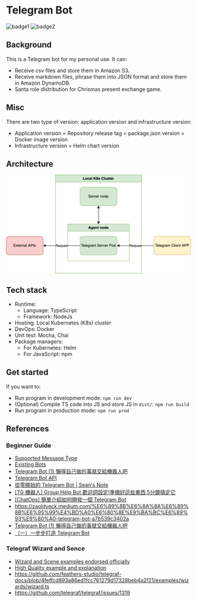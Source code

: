 # Telegram Bot

![badge1](https://img.shields.io/github/license/windwingwalker/tg-bot)
![badge2](https://img.shields.io/github/v/release/windwingwalker/tg-bot?display_name=tag)

## Background

This is a Telegram bot for my personal use. It can:

- Receive csv files and store them in Amazon S3.
- Receive markdown files, phrase them into JSON format and store them in Amazon DynamoDB.
- Santa role distribution for Chrismas present exchange game. 

## Misc

There are two type of version: application version and infrastructure version

- Application version = Repository release tag = package.json version = Docker image version
- Infrastructure version = Helm chart version

## Architecture

![architecture](architecture.png)

## Tech stack

- Runtime:
  - Language: TypeScript
  - Framework: NodeJs
- Hosting: Local Kubernetes (K8s) cluster
- DevOps: Docker
- Unit test: Mocha, Chai
- Package managers:
  - For Kubernetes: Helm
  - For JavaScript: npm

## Get started

If you want to:

- Run program in development mode: `npm run dev`
- (Optional) Compile TS code into JS and store JS in `dist/`: `npm run build`
- Run program in production mode: `npm run prod`

## References

### Beginner Guide

- [Supported Message Type](https://github.com/DefinitelyTyped/DefinitelyTyped/blob/273e685e53e543a74750a00403a1fc337787d6ce/types/node-telegram-bot-api/index.d.ts#L43-L69)
- [Existing Bots](https://influencermarketinghub.com/top-telegram-bots/)
- [Telegram Bot (1) 懶得自己做的事就交給機器人吧](https://z3388638.medium.com/telegram-bot-1-%E6%87%B6%E5%BE%97%E8%87%AA%E5%B7%B1%E5%81%9A%E7%9A%84%E4%BA%8B%E5%B0%B1%E4%BA%A4%E7%B5%A6%E6%A9%9F%E5%99%A8%E4%BA%BA%E5%90%A7-c59004dc6c7b)
- [Telegram Bot API](https://core.telegram.org/bots/api#available-methods)
- [從零開始的 Telegram Bot | Sean's Note](https://blog.sean.taipei/2017/05/telegram-bot)
- [[TG 機器人] Group Help Bot 歡迎詞設定!準備好這些東西,5分鐘搞定它](https://mobilefoto.info/2020/02/23/2184/)
- [[ChatOps] 簡單介紹如何開發一個 Telegram Bot](https://godleon.github.io/blog/ChatOps/howto-develop-telegram-chatbot/)
- https://zaoldyeck.medium.com/%E6%89%8B%E6%8A%8A%E6%89%8B%E6%95%99%E4%BD%A0%E6%80%8E%E9%BA%BC%E6%89%93%E9%80%A0-telegram-bot-a7b539c3402a
- [Telegram Bot (1) 懶得自己做的事就交給機器人吧](https://z3388638.medium.com/telegram-bot-1-%E6%87%B6%E5%BE%97%E8%87%AA%E5%B7%B1%E5%81%9A%E7%9A%84%E4%BA%8B%E5%B0%B1%E4%BA%A4%E7%B5%A6%E6%A9%9F%E5%99%A8%E4%BA%BA%E5%90%A7-c59004dc6c7b)
- [（一）一步步打造 Telegram Bot](https://zaoldyeck.medium.com/%E6%89%8B%E6%8A%8A%E6%89%8B%E6%95%99%E4%BD%A0%E6%80%8E%E9%BA%BC%E6%89%93%E9%80%A0-telegram-bot-a7b539c3402a)

### Telegraf Wizard and Sence

- [Wizard and Scene examples endorsed officially](https://github.com/telegraf/telegraf/issues/705)
- [High Quality example and explanation](https://dev.to/maklut/telegraf-vs-node-telegram-bot-api-36fk)
- https://github.com/feathers-studio/telegraf-docs/blob/4feffcd893a86ed1fcc761279d17328beb4a2f21/examples/wizards/wizard.ts
- https://github.com/telegraf/telegraf/issues/1319